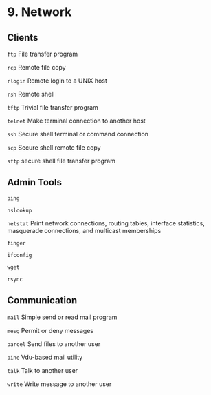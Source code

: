 # 9. Network 

## Clients

`ftp`	File transfer program

`rcp`	Remote file copy

`rlogin`	Remote login to a UNIX host

`rsh`	Remote shell

`tftp`	Trivial file transfer program

`telnet`	Make terminal connection to another host

`ssh`	Secure shell terminal or command connection

`scp`	Secure shell remote file copy

`sftp`	secure shell file transfer program

## Admin  Tools

`ping`

`nslookup`

`netstat`	Print network connections, routing tables, interface statistics, masquerade connections, and multicast memberships

`finger`

`ifconfig`

`wget`

`rsync`

## Communication

`mail`	Simple send or read mail program

`mesg`	Permit or deny messages

`parcel`	Send files to another user

`pine`	Vdu-based mail utility

`talk`	Talk to another user

`write`	Write message to another user